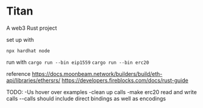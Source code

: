 # Titan

A web3 Rust project

set up with

`npx hardhat node`

run with
`cargo run --bin eip1559`
`cargo run --bin erc20`

reference
<https://docs.moonbeam.network/builders/build/eth-api/libraries/ethersrs/>
<https://developers.fireblocks.com/docs/rust-guide>

TODO:
-Us hover over examples
-clean up calls
-make erc20 read and write calls
--calls should include direct bindings as well as encodings
